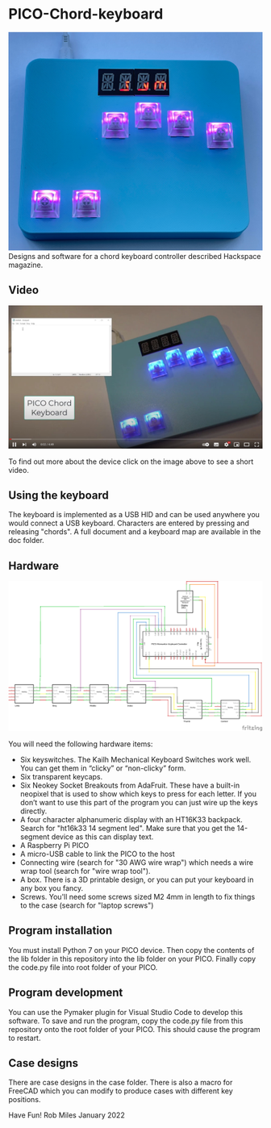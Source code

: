 # PICO-Chord-keyboard
![Image of keyboard](images/keyboard.jpg)
Designs and software for a chord keyboard controller described Hackspace magazine.
## Video
[![YouTube Screenshot](images/video.jpg)](https://youtu.be/ZogL7Nv60Xc)

To find out more about the device click on the image above to see a short video.

## Using the keyboard
The keyboard is implemented as a USB HID and can be used anywhere you would connect a USB keyboard. Characters are entered by pressing and releasing "chords". A full document and a keyboard map are available in the doc folder.
## Hardware
![Image of circuit](images/circuit.png)

You will need the following hardware items:

* Six keyswitches. The Kailh Mechanical Keyboard Switches work well. You can get them in “clicky” or “non-clicky” form. 
* Six transparent keycaps. 
* Six Neokey Socket Breakouts from AdaFruit. These have a built-in neopixel that is used to show which keys to press for each letter. If you don’t want to use this part of the program you can just wire up the keys directly. 
* A four character alphanumeric display with an HT16K33 backpack. Search for "ht16k33 14 segment led". Make sure that you get the 14-segment device as this can display text.
* A Raspberry Pi PICO
* A micro-USB cable to link the PICO to the host
* Connecting wire (search for "30 AWG wire wrap") which needs a wire wrap tool (search for "wire wrap tool").
* A box. There is a 3D printable design, or you can put your keyboard in any box you fancy.
* Screws. You'll need some screws sized M2 4mm in length to fix things to the case (search for "laptop screws")
## Program installation
You must install Python 7 on your PICO device. Then copy the contents of the lib folder in this repository into the lib folder on your PICO. Finally copy the code.py file into root folder of your PICO.
## Program development
You can use the Pymaker plugin for Visual Studio Code to develop this software. To save and run the program, copy the code.py file from this repository onto the root folder of your PICO. This should cause the program to restart.
## Case designs
There are case designs in the case folder. There is also a macro for FreeCAD which you can modify to produce cases with different key positions. 

Have Fun!
Rob Miles January 2022
